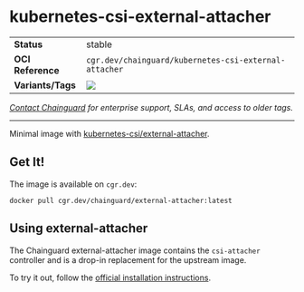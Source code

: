 <!--monopod:start-->
# kubernetes-csi-external-attacher
| | |
| - | - |
| **Status** | stable |
| **OCI Reference** | `cgr.dev/chainguard/kubernetes-csi-external-attacher` |
| **Variants/Tags** | ![](https://storage.googleapis.com/chainguard-images-build-outputs/summary/kubernetes-csi-external-attacher.svg) |

*[Contact Chainguard](https://www.chainguard.dev/chainguard-images) for enterprise support, SLAs, and access to older tags.*

---
<!--monopod:end-->

Minimal image with [kubernetes-csi/external-attacher](https://github.com/kubernetes-csi/external-attacher).

## Get It!

The image is available on `cgr.dev`:

```
docker pull cgr.dev/chainguard/external-attacher:latest
```

## Using external-attacher

The Chainguard external-attacher image contains the `csi-attacher` controller and is a drop-in replacement for the upstream image.

To try it out, follow the [official installation
instructions](https://github.com/kubernetes-csi/external-attacher/blob/master/README.md#usage).
